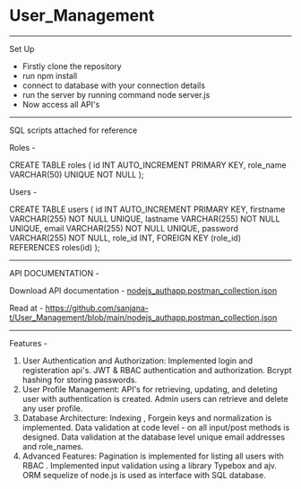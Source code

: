 # User_Management

---
Set Up

- Firstly clone the repository
- run npm install
- connect to database with your connection details
- run the server by running command node server.js
- Now access all API's
  
--------------

SQL scripts attached for reference 

Roles -

CREATE TABLE roles (
    id INT AUTO_INCREMENT PRIMARY KEY,
    role_name VARCHAR(50) UNIQUE NOT NULL
);

Users - 

CREATE TABLE users (
    id INT AUTO_INCREMENT PRIMARY KEY,
    firstname VARCHAR(255) NOT NULL UNIQUE,
    lastname VARCHAR(255) NOT NULL UNIQUE,
    email VARCHAR(255) NOT NULL UNIQUE,
    password VARCHAR(255) NOT NULL,
    role_id INT,
    FOREIGN KEY (role_id) REFERENCES roles(id)
);

----------------------------

API DOCUMENTATION -

Download API documentation - [nodejs_authapp.postman_collection.json](https://github.com/user-attachments/files/16404997/nodejs_authapp.postman_collection.json)

Read at - https://github.com/sanjana-t/User_Management/blob/main/nodejs_authapp.postman_collection.json

--------------------------
Features - 

1.	User Authentication and Authorization: Implemented login and registeration api's. JWT & RBAC authentication and authorization. Bcrypt hashing for storing passwords.
2.	User Profile Management: API's for retrieving, updating, and deleting user with authentication is created. Admin users can retrieve and delete any user profile.
3.	Database Architecture:
Indexing , Forgein keys and normalization is implemented.
Data validation at code level - on all input/post methods is designed.
Data validation at the database level unique email addresses and role_names.
4.	Advanced Features:
Pagination is implemented for listing all users with RBAC .
Implemented input validation using a library Typebox and ajv.
ORM sequelize of node.js is used as interface with SQL database.

